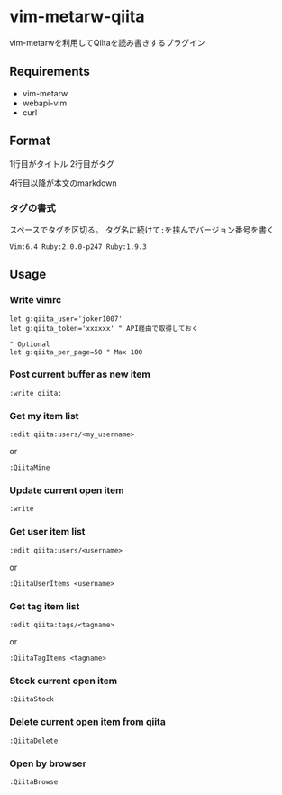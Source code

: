 # vim-metarw-qiita

vim-metarwを利用してQiitaを読み書きするプラグイン

## Requirements

- vim-metarw
- webapi-vim
- curl

## Format
1行目がタイトル
2行目がタグ

4行目以降が本文のmarkdown

### タグの書式
スペースでタグを区切る。
タグ名に続けて`:`を挟んでバージョン番号を書く

```
Vim:6.4 Ruby:2.0.0-p247 Ruby:1.9.3
```

## Usage

### Write vimrc

```vim
let g:qiita_user='joker1007'
let g:qiita_token='xxxxxx' " API経由で取得しておく

" Optional
let g:qiita_per_page=50 " Max 100
```

### Post current buffer as new item

```
:write qiita:
```

### Get my item list


```
:edit qiita:users/<my_username>
```

or

```
:QiitaMine
```

### Update current open item

```
:write
```

### Get user item list

```
:edit qiita:users/<username>
```

or

```
:QiitaUserItems <username>
```

### Get tag item list

```
:edit qiita:tags/<tagname>
```

or

```
:QiitaTagItems <tagname>
```

### Stock current open item

```
:QiitaStock
```

### Delete current open item from qiita

```
:QiitaDelete
```

### Open by browser

```
:QiitaBrowse
```
